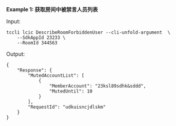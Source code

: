 **Example 1: 获取房间中被禁言人员列表**



Input: 

```
tccli lcic DescribeRoomForbiddenUser --cli-unfold-argument  \
    --SdkAppId 23233 \
    --RoomId 344563
```

Output: 
```
{
    "Response": {
        "MutedAccountList": [
            {
                "MemberAccount": "23ksl89sdhk&sddd",
                "MutedUntil": 10
            }
        ],
        "RequestId": "udkuisncjdlskm"
    }
}
```

